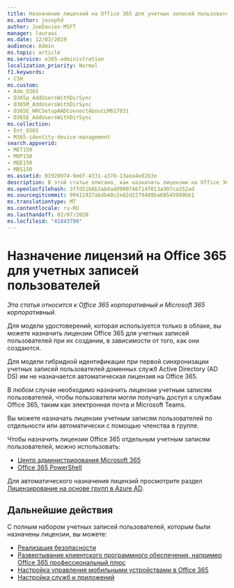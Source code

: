 ```yaml
---
title: Назначение лицензий на Office 365 для учетных записей пользователей
ms.author: josephd
author: JoeDavies-MSFT
manager: laurawi
ms.date: 12/03/2019
audience: Admin
ms.topic: article
ms.service: o365-administration
localization_priority: Normal
f1.keywords:
- CSH
ms.custom:
- Adm_O365
- O365p_AddUsersWithDirSync
- O365M_AddUsersWithDirSync
- O365E_HRCSetupAADConnectAboutLM617031
- O365E_AddUsersWithDirSync
ms.collection:
- Ent_O365
- M365-identity-device-management
search.appverid:
- MET150
- MOP150
- MOE150
- MBS150
ms.assetid: 01920974-9e6f-4331-a370-13aea4e82b3e
description: В этой статье описано, как назначать лицензии на Office 365 для учетных записей пользователей по отдельности или в зависимости от принадлежности к группе.
ms.openlocfilehash: 3ffd51b6b3ab4add900746f14f013a307ca352ad
ms.sourcegitcommit: 99411927abdb40c2e82d2279489ba60545989bb1
ms.translationtype: MT
ms.contentlocale: ru-RU
ms.lasthandoff: 02/07/2020
ms.locfileid: "41843790"
---
```

# <a name="assign-office-365-licenses-to-user-accounts"></a>Назначение лицензий на Office 365 для учетных записей пользователей

*Эта статья относится к Office 365 корпоративный и Microsoft 365 корпоративный.*

Для модели удостоверений, которая используется только в облаке, вы можете назначить лицензии Office 365 для учетных записей пользователей при их создании, в зависимости от того, как они создаются.

Для модели гибридной идентификации при первой синхронизации учетных записей пользователей доменных служб Active Directory (AD DS) им не назначается автоматическая лицензия на Office 365.

В любом случае необходимо назначить лицензии учетным записям пользователей, чтобы пользователи могли получать доступ к службам Office 365, таким как электронная почта и Microsoft Teams.

Вы можете назначать лицензии учетным записям пользователей по отдельности или автоматически с помощью членства в группе.

Чтобы назначить лицензии Office 365 отдельным учетным записям пользователей, можно использовать:

- [Центр администрирования Microsoft 365](https://docs.microsoft.com/office365/admin/subscriptions-and-billing/assign-licenses-to-users)
- [Office 365 PowerShell](https://docs.microsoft.com/office365/enterprise/powershell/assign-licenses-to-user-accounts-with-office-365-powershell)

Для автоматического назначения лицензий просмотрите раздел [Лицензирование на основе групп в Azure AD](https://docs.microsoft.com/azure/active-directory/fundamentals/active-directory-licensing-whatis-azure-portal).

## <a name="next-steps"></a>Дальнейшие действия

С полным набором учетных записей пользователей, которым были назначены лицензии, вы можете:

- [Реализация безопасности](https://docs.microsoft.com/microsoft-365/security/office-365-security/security-roadmap)
- [Развертывание клиентского программного обеспечения, например Office 365 профессиональный плюс](https://docs.microsoft.com/DeployOffice/deployment-guide-for-office-365-proplus)
- [Настройка управления мобильными устройствами в Office 365](https://support.office.com/article/set-up-mobile-device-management-mdm-in-office-365-dd892318-bc44-4eb1-af00-9db5430be3cd)
- [Настройка служб и приложений](configure-services-and-applications.md)
